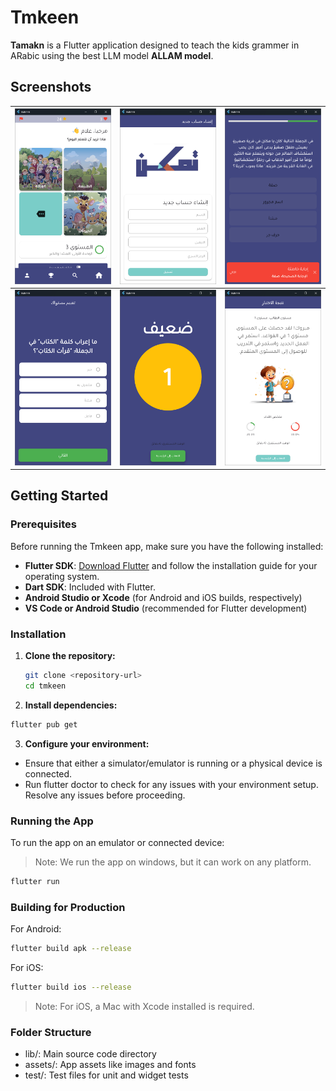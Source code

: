 # Tmkeen

**Tamakn** is a Flutter application designed to teach the kids grammer in ARabic using the best LLM model **ALLAM model**.

## Screenshots

| ![Home Screen](screenshots/home.png) | ![Lesson Screen](screenshots/register.png) | ![Quiz Screen](screenshots/quiz.png) |
| ------------------------------------ | --------------------------------------- | ------------------------------------ |
| ![Quiz Result Screen](screenshots/pre-test.png) | ![Profile Screen](screenshots/result.png) | ![Settings Screen](screenshots/level.png) |


## Getting Started

### Prerequisites

Before running the Tmkeen app, make sure you have the following installed:

- **Flutter SDK**: [Download Flutter](https://flutter.dev/docs/get-started/install) and follow the installation guide for your operating system.
- **Dart SDK**: Included with Flutter.
- **Android Studio or Xcode** (for Android and iOS builds, respectively)
- **VS Code or Android Studio** (recommended for Flutter development)

### Installation

1. **Clone the repository:**

   ```bash
   git clone <repository-url>
   cd tmkeen
2. **Install dependencies:**

```bash
flutter pub get
```

3. **Configure your environment:**

- Ensure that either a simulator/emulator is running or a physical device is connected.
- Run flutter doctor to check for any issues with your environment setup. Resolve any issues before proceeding.

### Running the App
To run the app on an emulator or connected device:
> Note: We run the app on windows, but it can work on any platform. 

```bash
flutter run
```
### Building for Production
For Android:
```bash
flutter build apk --release
```
For iOS:

```bash
flutter build ios --release
```
> Note: For iOS, a Mac with Xcode installed is required.


### Folder Structure
- lib/: Main source code directory
- assets/: App assets like images and fonts
- test/: Test files for unit and widget tests
